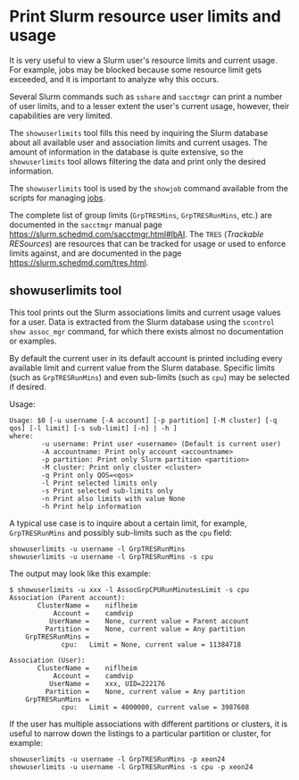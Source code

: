 Print Slurm resource user limits and usage
==========================================

It is very useful to view a Slurm user's resource limits and current usage.
For example, jobs may be blocked because some resource limit gets exceeded,
and it is important to analyze why this occurs.

Several Slurm commands such as ```sshare``` and ```sacctmgr``` can print a number of user limits,
and to a lesser extent the user's current usage, however, their capabilities are very limited.

The ```showuserlimits``` tool fills this need by inquiring the Slurm database 
about all available user and association limits and current usages.
The amount of information in the database is quite extensive,
so the ```showuserlimits``` tool allows filtering the data 
and print only the desired information.

The ```showuserlimits``` tool is used by the ```showjob``` command available
from the scripts for managing [jobs](../jobs/).

The complete list of group limits (```GrpTRESMins```, ```GrpTRESRunMins```, etc.)
are documented in the ```sacctmgr``` manual page https://slurm.schedmd.com/sacctmgr.html#lbAI.
The ```TRES``` (*Trackable RESources*) are resources that can be tracked for usage or used to enforce limits against,
and are documented in the page https://slurm.schedmd.com/tres.html.

showuserlimits tool
-------------------

This tool prints out the Slurm associations limits and current usage values for a user.
Data is extracted from the Slurm database using the ```scontrol show assoc_mgr``` command,
for which there exists almost no documentation or examples.

By default the current user in its default account is printed including
every available limit and current value from the Slurm database.
Specific limits (such as ```GrpTRESRunMins```) and even sub-limits (such as ```cpu```) may be selected if desired.

Usage:

```
Usage: $0 [-u username [-A account] [-p partition] [-M cluster] [-q qos] [-l limit] [-s sub-limit] [-n] | -h ]
where:
        -u username: Print user <username> (Default is current user)
        -A accountname: Print only account <accountname>
        -p partition: Print only Slurm partition <partition>
        -M cluster: Print only cluster <cluster>
        -q Print only QOS=<qos>
        -l Print selected limits only
        -s Print selected sub-limits only
        -n Print also limits with value None
        -h Print help information
```

A typical use case is to inquire about a certain limit, for example,
```GrpTRESRunMins``` and possibly sub-limits such as the ```cpu``` field:

```
showuserlimits -u username -l GrpTRESRunMins
showuserlimits -u username -l GrpTRESRunMins -s cpu
```

The output may look like this example:

```
$ showuserlimits -u xxx -l AssocGrpCPURunMinutesLimit -s cpu
Association (Parent account):
	   ClusterName = 	niflheim
	       Account = 	camdvip
	      UserName = 	None, current value = Parent account
	     Partition = 	None, current value = Any partition
	GrpTRESRunMins = 
		     cpu:	Limit = None, current value = 11384718

Association (User):
	   ClusterName = 	niflheim
	       Account = 	camdvip
	      UserName = 	xxx, UID=222176
	     Partition = 	None, current value = Any partition
	GrpTRESRunMins = 
		     cpu:	Limit = 4000000, current value = 3987608
```

If the user has multiple associations with different partitions or clusters, 
it is useful to narrow down the listings to a particular partition or cluster,
for example:

```
showuserlimits -u username -l GrpTRESRunMins -p xeon24
showuserlimits -u username -l GrpTRESRunMins -s cpu -p xeon24
```

